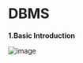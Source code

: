 # DBMS
**1.Basic Introduction**

![image](https://github.com/user-attachments/assets/3e078f73-f9a5-4fe8-a68c-3cbf1138ddca)


